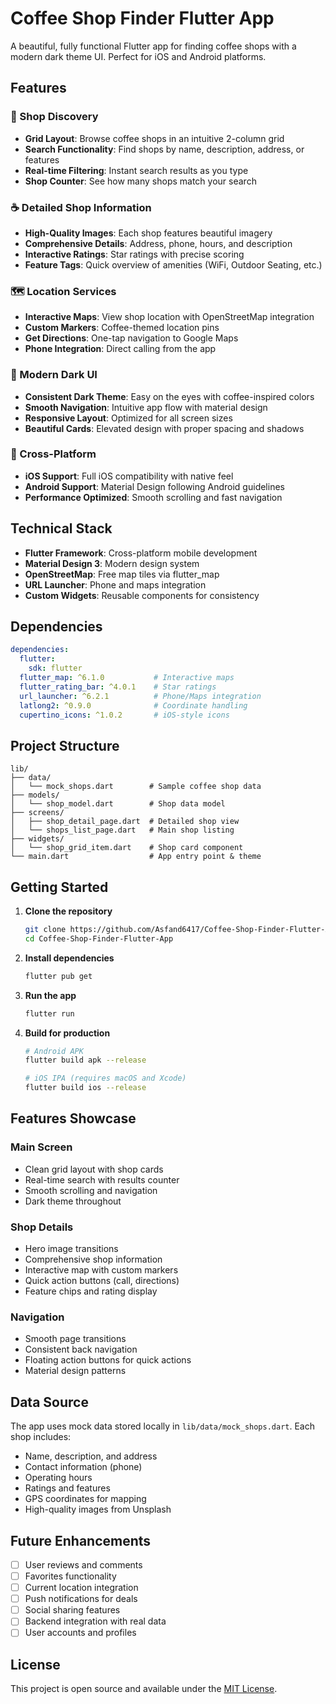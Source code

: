 # Coffee Shop Finder Flutter App

A beautiful, fully functional Flutter app for finding coffee shops with a modern dark theme UI. Perfect for iOS and Android platforms.

## Features

### 🏪 Shop Discovery
- **Grid Layout**: Browse coffee shops in an intuitive 2-column grid
- **Search Functionality**: Find shops by name, description, address, or features
- **Real-time Filtering**: Instant search results as you type
- **Shop Counter**: See how many shops match your search

### ☕ Detailed Shop Information
- **High-Quality Images**: Each shop features beautiful imagery
- **Comprehensive Details**: Address, phone, hours, and description
- **Interactive Ratings**: Star ratings with precise scoring
- **Feature Tags**: Quick overview of amenities (WiFi, Outdoor Seating, etc.)

### 🗺️ Location Services
- **Interactive Maps**: View shop location with OpenStreetMap integration
- **Custom Markers**: Coffee-themed location pins
- **Get Directions**: One-tap navigation to Google Maps
- **Phone Integration**: Direct calling from the app

### 🎨 Modern Dark UI
- **Consistent Dark Theme**: Easy on the eyes with coffee-inspired colors
- **Smooth Navigation**: Intuitive app flow with material design
- **Responsive Layout**: Optimized for all screen sizes
- **Beautiful Cards**: Elevated design with proper spacing and shadows

### 📱 Cross-Platform
- **iOS Support**: Full iOS compatibility with native feel
- **Android Support**: Material Design following Android guidelines
- **Performance Optimized**: Smooth scrolling and fast navigation

## Technical Stack

- **Flutter Framework**: Cross-platform mobile development
- **Material Design 3**: Modern design system
- **OpenStreetMap**: Free map tiles via flutter_map
- **URL Launcher**: Phone and maps integration
- **Custom Widgets**: Reusable components for consistency

## Dependencies

```yaml
dependencies:
  flutter:
    sdk: flutter
  flutter_map: ^6.1.0           # Interactive maps
  flutter_rating_bar: ^4.0.1    # Star ratings
  url_launcher: ^6.2.1          # Phone/Maps integration
  latlong2: ^0.9.0              # Coordinate handling
  cupertino_icons: ^1.0.2       # iOS-style icons
```

## Project Structure

```
lib/
├── data/
│   └── mock_shops.dart        # Sample coffee shop data
├── models/
│   └── shop_model.dart        # Shop data model
├── screens/
│   ├── shop_detail_page.dart  # Detailed shop view
│   └── shops_list_page.dart   # Main shop listing
├── widgets/
│   └── shop_grid_item.dart    # Shop card component
└── main.dart                  # App entry point & theme
```

## Getting Started

1. **Clone the repository**
   ```bash
   git clone https://github.com/Asfand6417/Coffee-Shop-Finder-Flutter-App.git
   cd Coffee-Shop-Finder-Flutter-App
   ```

2. **Install dependencies**
   ```bash
   flutter pub get
   ```

3. **Run the app**
   ```bash
   flutter run
   ```

4. **Build for production**
   ```bash
   # Android APK
   flutter build apk --release
   
   # iOS IPA (requires macOS and Xcode)
   flutter build ios --release
   ```

## Features Showcase

### Main Screen
- Clean grid layout with shop cards
- Real-time search with results counter
- Smooth scrolling and navigation
- Dark theme throughout

### Shop Details
- Hero image transitions
- Comprehensive shop information
- Interactive map with custom markers
- Quick action buttons (call, directions)
- Feature chips and rating display

### Navigation
- Smooth page transitions
- Consistent back navigation
- Floating action buttons for quick actions
- Material design patterns

## Data Source

The app uses mock data stored locally in `lib/data/mock_shops.dart`. Each shop includes:
- Name, description, and address
- Contact information (phone)
- Operating hours
- Ratings and features
- GPS coordinates for mapping
- High-quality images from Unsplash

## Future Enhancements

- [ ] User reviews and comments
- [ ] Favorites functionality
- [ ] Current location integration
- [ ] Push notifications for deals
- [ ] Social sharing features
- [ ] Backend integration with real data
- [ ] User accounts and profiles

## License

This project is open source and available under the [MIT License](LICENSE). 
